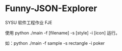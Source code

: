 # Funny-JSON-Explorer
SYSU 软件工程作业 FJE



使用 python ./main -f [filename] -s [style] -i [icon] 运行。

如：python ./main -f sample -s rectangle -i poker
